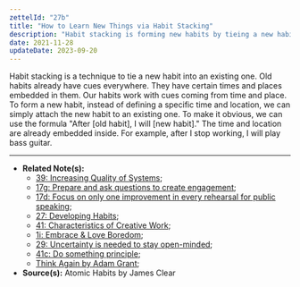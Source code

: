 ```yaml
---
zettelId: "27b"
title: "How to Learn New Things via Habit Stacking"
description: "Habit stacking is forming new habits by tieing a new habit into an existing one."
date: 2021-11-28
updateDate: 2023-09-20
---
```


Habit stacking is a technique to tie a new habit into an existing one. Old habits already have cues everywhere. They have certain times and places embedded in them. Our habits work with cues coming from time and place. To form a new habit, instead of defining a specific time and location, we can simply attach the new habit to an existing one. To make it obvious, we can use the formula "After [old habit], I will [new habit]." The time and location are already embedded inside. For example, after I stop working, I will play bass guitar.

---

- **Related Note(s):**
  - [39: Increasing Quality of Systems](/notes/39/);
  - [17g: Prepare and ask questions to create engagement](/notes/17g/);
  - [17d: Focus on only one improvement in every rehearsal for public speaking](/notes/17d/);
  - [27: Developing Habits](/notes/27/);
  - [41: Characteristics of Creative Work](/notes/41/);
  - [1i: Embrace & Love Boredom](/notes/1i/);
  - [29: Uncertainty is needed to stay open-minded](/notes/29/);
  - [41c: Do something principle](/notes/41c/);
  - [Think Again by Adam Grant](/books/think-again-by-adam-grant-book-summary-review-and-notes/);
- **Source(s):** Atomic Habits by James Clear
